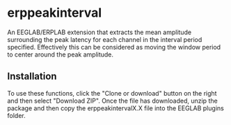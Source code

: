 erppeakinterval
==============

An EEGLAB/ERPLAB extension that extracts the mean amplitude surrounding the peak latency for each channel in
the interval period specified. Effectively this can be considered as moving the window period to center around
the peak amplitude.

Installation
------------
To use these functions, click the "Clone or download" button on the right and then select "Download ZIP".
Once the file has downloaded, unzip the package and then copy the erppeakintervalX.X file into the EEGLAB plugins
folder.

